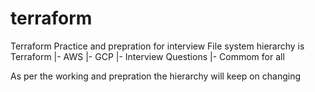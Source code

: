 # terraform
Terraform Practice and prepration for interview
File system hierarchy is 
Terraform
 |- AWS
 |- GCP
 |- Interview Questions
 |- Commom for all

As per the working and prepration the hierarchy will keep on changing 
